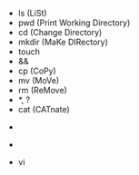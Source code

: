 - ls (LiSt)
- pwd (Print Working Directory)
- cd (Change Directory)
- mkdir (MaKe DIRectory)
- touch
- &&
- cp (CoPy)
- mv (MoVe)
- rm (ReMove)
- *, ?
- cat (CATnate)
- >
- >>
- vi
